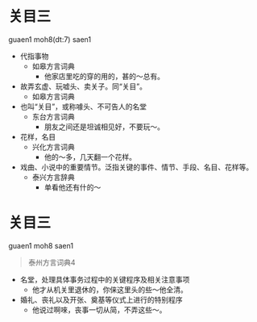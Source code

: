 # 关目三
guaen1 moh8(dt:7) saen1
+ 代指事物
  * 如皋方言词典
    - 他家店里吃的穿的用的，甚的～总有。
+ 故弄玄虚、玩嘘头、卖关子。同“关目”。
  * 如皋方言词典
+ 也叫“关目”，或称噱头、不可告人的名堂
  * 东台方言词典
    - 朋友之间还是坦诚相见好，不要玩～。
+ 花样，名目
  * 兴化方言词典
    - 他的～多，几天翻一个花样。
+ 戏曲、小说中的重要情节。泛指关键的事件、情节、手段、名目、花样等。
  * 泰兴方言辞典
    - 单看他还有什的～

# 关目三
guaen1 moh8 saen1
> 泰州方言词典4
- 名堂，处理具体事务过程中的关键程序及相关注意事项
  - 他才从机关里退休的，你俫这里头的些～他全清。
- 婚礼、丧礼以及开张、奠基等仪式上进行的特别程序
  - 他说过啊唻，丧事一切从简，不弄这些～。
